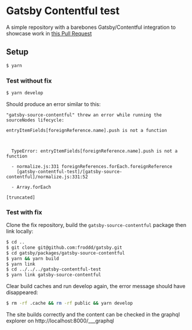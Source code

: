 # Gatsby Contentful test

A simple repository with a barebones Gatsby/Contentful integration to showcase work in [this Pull Request](https://github.com/gatsbyjs/gatsby/pull/17500)

## Setup

```bash
$ yarn
```

### Test without fix

```bash
$ yarn develop
```

Should produce an error similar to this:

```
"gatsby-source-contentful" threw an error while running the sourceNodes lifecycle:

entryItemFields[foreignReference.name].push is not a function



  TypeError: entryItemFields[foreignReference.name].push is not a function

  - normalize.js:331 foreignReferences.forEach.foreignReference
    [gatsby-contentful-test]/[gatsby-source-contentful]/normalize.js:331:52

  - Array.forEach

[truncated]
```

### Test with fix

Clone the fix repository, build the `gatsby-source-contentful` package then link locally:

```bash
$ cd ..
$ git clone git@github.com:froddd/gatsby.git
$ cd gatsby/packages/gatsby-source-contentful
$ yarn && yarn build
$ yarn link
$ cd ../../../gatsby-contentful-test
$ yarn link gatsby-source-contentful
``` 

Clear build caches and run develop again, the error message should have disappeared:

```bash
$ rm -rf .cache && rm -rf public && yarn develop
```

The site builds correctly and the content can be checked in the graphql explorer on http://localhost:8000/___graphql

